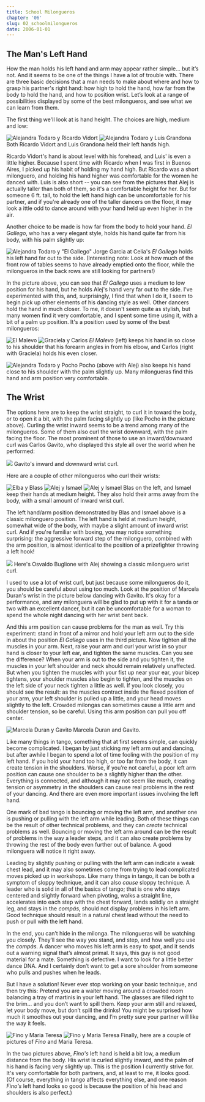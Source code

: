 ```yaml
---
title: School Milongueros
chapter: '06'
slug: 02_schoolmilongueros
date: 2006-01-01
---
```


## The Man's Left Hand

How the man holds his left hand and arm may appear rather simple… but it’s not. And it seems to be one of the things I have a lot of trouble with. There are three basic decisions that a man needs to make about where and how to grasp his partner's right hand: how high to hold the hand, how far from the body to hold the hand, and how to position wrist. Let’s look at a range of possibilities displayed by some of the best milongueros, and see what we can learn from them.

The first thing we'll look at is hand height. The choices are high, medium and low:

![Alejandra Todaro y Ricardo Vidort](/4_pics/15school/3richand.jpg)
![Alejandra Todaro y Luis Grandona](/4_pics/15school/12grandhand.jpg)
Both Ricardo Vidort and Luis Grandona held their left hands high.

Ricardo Vidort's hand is about level with his forehead, and Luis' is even a little higher. Because I spent time with Ricardo when I was first in Buenos Aires, I picked up his habit of holding my hand high. But Ricardo was a short milonguero, and holding his hand higher was comfortable for the women he danced with. Luis is also short -- you can see from the pictures that Alej is actually taller than both of them, so it's a comfortable height for her. But for someone 6 ft. tall, to hold the left hand high can be uncomfortable for his partner, and if you're already one of the taller dancers on the floor, it may look a ittle odd to dance around with your hand held up even higher in the air.

Another choice to be made is how far from the body to hold your hand. _El Gallego_, who has a very elegant style, holds his hand quite far from his body, with his palm slightly up:

![Alejandra Todaro y "El Gallego" Jorge Garcia at Celia's](/4_pics/15school/5galhand.jpg)
_El Gallego_ holds his left hand far out to the side. (Interesting note: Look at how much of the front row of tables seems to have already emptied onto the floor, while the milongueros in the back rows are still looking for partners!)

In the picture above, you can see that _El Gallego_ uses a medium to low position for his hand, but he holds Alej's hand very far out to the side. I've experimented with this, and, surprisingly, I find that when I do it, I seem to begin pick up other elements of his dancing style as well. Other dancers hold the hand in much closer. To me, it doesn't seem quite as stylish, but many women find it very comfortable, and I spent some time using it, with a bit of a palm up position. It's a position used by some of the best milongueros:

![El Malevo](/4_pics/15school/4malvhand.jpg)
![Graciela y Carlos](/4_pics/15school/9grachand.jpg)
_El Malevo_ (left) keeps his hand in so close to his shoulder that his forearm
angles in from his elbow, and Carlos (right with Graciela) holds his even closer.

![Alejandra Todaro y Pocho](/4_pics/15school/16pochand.jpg)
Pocho (above with Alej) also keeps his hand close to his shoulder with the palm slightly up.
Many milongueras find this hand and arm position very comfortable.

## The Wrist

The options here are to keep the wrist straight, to curl it in toward the body, or to open it a bit, with the palm facing slightly up (like Pocho in the picture above). Curling the wrist inward seems to be a trend among many of the milongueros. Some of them also curl the wrist downward, with the palm facing the floor. The most prominent of those to use an inward/downward curl was Carlos Gavito, who displayed this style all over the world when he performed:

![](/4_pics/15school/2gavhand.jpg)
Gavito's inward and downward wrist curl.

Here are a couple of other milongueros who curl their wrists:

![Elba y Blass](/4_pics/15school/8blashand.jpg)
![Alej y Ismael](/4_pics/15school/14ismhand.jpg)
![Alej y Ismael](/4_pics/15school/13ismhand.jpg)
Blas on the left, and Ismael keep their hands at medium height. They also hold their arms
away from the body, with a small amount of inward wrist curl.

The left hand/arm position demonstrated by Blas and Ismael above is a classic milonguero position. The left hand is held at medium height, somewhat wide of the body, with maybe a slight amount of inward wrist curl. And if you're familiar with boxing, you may notice something surprising: the aggressive forward step of the milonguero, combined with the arm position, is almost identical to the position of a prizefighter throwing a left hook!

![](/4_pics/15school/6buglhand.jpg)
Here's Osvaldo Buglione with Alej
showing a classic milonguero wrist curl.

I used to use a lot of wrist curl, but just because some milongueros do it, you should be careful about using too much. Look at the position of Marcela Duran's wrist in the picture below dancing with Gavito. It's okay for a performance, and any milonguera will be glad to put up with it for a tanda or two with an excellent dancer, but it can be uncomfortable for a woman to spend the whole night dancing with her wrist bent back.

And this arm position can cause problems for the man as well. Try this experiment: stand in front of a mirror and hold your left arm out to the side in about the position _El Gallego_ uses in the third picture. Now tighten all the muscles in your arm. Next, raise your arm and curl your wrist in so your hand is closer to your left ear, and tighten the same muscles. Can you see the difference? When your arm is out to the side and you tighten it, the muscles in your left shoulder and neck should remain relatively unaffected. But when you tighten the muscles with your fist up near your ear, your bicep tightens, your shoulder muscles also begin to tighten, and the muscles on the left side of your neck tighten a little as well. If you look closely, you should see the result: as the muscles contract inside the flexed position of your arm, your left shoulder is pulled up a little, and your head moves slightly to the left. Crowded milongas can sometimes cause a little arm and shoulder tension, so be careful. Using this arm position can pull you off center.

![Marcela Duran y Gavito](/4_pics/15school/1gavhand.jpg)
Marcela Duran and Gavito.

Like many things in tango, something that at first seems simple, can quickly become complicated. I began by just sticking my left arm out and dancing, but after awhile I began to spend a lot of time fooling with the position of my left hand. If you hold your hand too high, or too far from the body, it can create tension in the shoulders. Worse, if you’re not careful, a poor left arm position can cause one shoulder to be a slightly higher than the other. Everything is connected, and although it may not seem like much, creating tension or asymmetry in the shoulders can cause real problems in the rest of your dancing. And there are even more important issues involving the left hand.

One mark of bad tango is bouncing or moving the left arm, and another one is pushing or pulling with the left arm while leading. Both of these things can be the result of other technical problems, and they can _create_ technical problems as well. Bouncing or moving the left arm around can be the result of problems in the way a leader steps, and it can also create problems by throwing the rest of the body even further out of balance. A good milonguera will notice it right away.

Leading by slightly pushing or pulling with the left arm can indicate a weak chest lead, and it may also sometimes come from trying to lead complicated moves picked up in workshops. Like many things in tango, it can be both a symptom of sloppy technique, and it can also _cause_ sloppy technique. A leader who is solid in all of the basics of tango; that is one who stays centered and slightly forward when pivoting, walks a straight line, accelerates into each step with the chest forward, lands solidly on a straight leg, and stays in the _compás_, should not display problems in his left arm. Good technique should result in a natural chest lead without the need to push or pull with the left hand.

In the end, you can’t hide in the milonga. The milongueras will be watching you closely. They’ll see the way you stand, and step, and how well you use the _compás_. A dancer who moves his left arm is easy to spot, and it sends out a warning signal that’s almost primal. It says, this guy is not good material for a mate. Something is defective. I want to look for a little better dance DNA. And I certainly don’t want to get a sore shoulder from someone who pulls and pushes when he leads.

But I have a solution! Never ever stop working on your basic technique, and then try this: Pretend you are a waiter moving around a crowded room balancing a tray of martinis in your left hand. The glasses are filled right to the brim… and you don’t want to spill them. Keep your arm still and relaxed, let your body move, but don’t spill the drinks! You might be surprised how much it smoothes out your dancing, and I’m pretty sure your partner will like the way it feels.

![Fino y Maria Teresa](/4_pics/15school/19finohand.jpg)
![Fino y Maria Teresa](/4_pics/15school/20finohand.jpg)
Finally, here are a couple of pictures of _Fino_ and Maria Teresa.

In the two pictures above, _Fino's_ left hand is held a bit low, a medium distance from the body. His wrist is curled slightly inward, and the palm of his hand is facing very slightly up. This is the position I currently strive for. It's very comfortable for both partners, and, at least to me, it looks good. (Of course, everything in tango affects everything else, and one reason _Fino's_ left hand looks so good is because the position of his head and shoulders is also perfect.)
